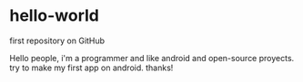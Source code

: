 # hello-world
first repository on GitHub

Hello people,
i'm a programmer and like android and open-source proyects.
try to make my first app on android.
thanks!
